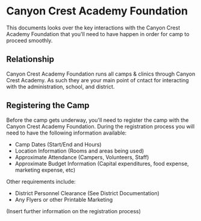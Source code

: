 # Canyon Crest Academy Foundation

This documents looks over the key interactions with the Canyon Crest Academy Foundation
that you'll need to have happen in order for camp to proceed smoothly.

## Relationship
Canyon Crest Academy Foundation runs all camps & clinics through Canyon Crest Academy. As
such they are your main point of cntact for interacting with the administration, school, and district.

## Registering the Camp
Before the camp gets underway, you'll need to register the camp with the Canyon Crest Academy Foundation.
During the registration process you will need to have the following information available:

* Camp Dates (Start/End and Hours)
* Location Information (Rooms and areas being used)
* Approximate Attendance (Campers, Volunteers, Staff)
* Approximate Budget Information (Capital expenditures, food expense, marketing expense, etc)

Other requirements include:

* District Personnel Clearance (See District Documentation)
* Any Flyers or other Printable Marketing

(Insert further information on the registration process)
